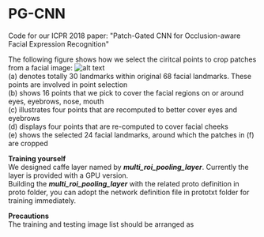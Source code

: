 # PG-CNN
Code for our ICPR 2018 paper: "Patch-Gated CNN for Occlusion-aware Facial Expression Recognition"

The following figure shows how we select the ciritcal points to crop patches from a facial image:
![alt text](https://github.com/mysee1989/PG-CNN/blob/master/img/point.png)   
(a) denotes totally 30 landmarks within original 68 facial landmarks. These points are involved in point selection   
(b) shows 16 points that we pick to cover the facial regions on or around eyes, eyebrows, nose, mouth   
(c) illustrates four points that are recomputed to better cover eyes and eyebrows   
(d) displays four points that are re-computed to cover facial cheeks   
(e) shows the selected 24 facial landmarks, around which the patches in (f) are cropped   


**Training yourself**   
We designed caffe layer named by ***multi_roi_pooling_layer***. Currently the layer is provided with a GPU version.   
Building the ***multi_roi_pooling_layer*** with the related proto definition in proto folder, you can adopt the network definition file in prototxt folder for training immediately.

**Precautions**    
The training and testing image list should be arranged as 
